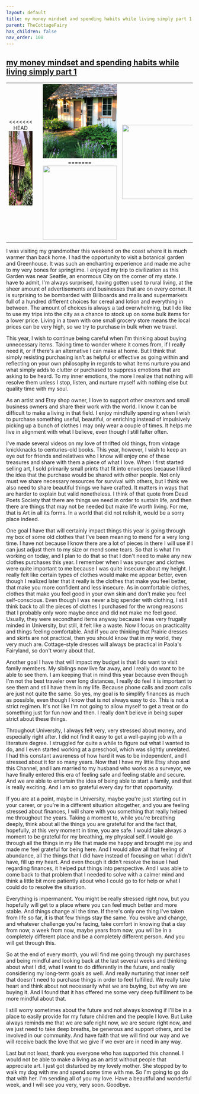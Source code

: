 ```yaml
---
layout: default
title: my money mindset and spending habits while living simply part 1
parent: TheCottageFairy
has_children: false
nav_order: 108
---
```


## [my money mindset and spending habits while living simply part 1](https://www.youtube.com/watch?v=4KdqikuuGf0)

<div>
<table align="center">
	<tr>
		<td align="center">
<<<<<<< HEAD
			<img src="../../assets/cottage_fairy_ai_generated_photos/my_money_mindset_and_spending_habits_while_living_simply_part_1-[4KdqikuuGf0]/generated_00.png" height="200" width="200"/>
		</td>
		<td align="center">
			<img src="../../assets/cottage_fairy_ai_generated_photos/my_money_mindset_and_spending_habits_while_living_simply_part_1-[4KdqikuuGf0]/generated_01.png" height="200" width="200"/>
		</td>
		<td align="center">
			<img src="../../assets/cottage_fairy_ai_generated_photos/my_money_mindset_and_spending_habits_while_living_simply_part_1-[4KdqikuuGf0]/generated_02.png" height="200" width="200"/>
=======
			<img src="../../posters/my_money_mindset_and_spending_habits_while_living_simply_part_1-[4KdqikuuGf0]/generated_00.png" height="200" width="200"/>
		</td>
		<td align="center">
			<img src="../../posters/my_money_mindset_and_spending_habits_while_living_simply_part_1-[4KdqikuuGf0]/generated_01.png" height="200" width="200"/>
		</td>
		<td align="center">
			<img src="../../posters/my_money_mindset_and_spending_habits_while_living_simply_part_1-[4KdqikuuGf0]/generated_02.png" height="200" width="200"/>
>>>>>>> ffe52613361410ad9d371a0f80e81de4dd24175f
		</td>
	</tr>
</table>
</div>

I was visiting my grandmother this weekend on the coast where it is much warmer than back home. I had the opportunity to visit a botanical garden and Greenhouse. It was such an enchanting experience and made me ache to my very bones for springtime. I enjoyed my trip to civilization as this Garden was near Seattle, an enormous City on the corner of my state. I have to admit, I'm always surprised, having gotten used to rural living, at the sheer amount of advertisements and businesses that are on every corner. It is surprising to be bombarded with Billboards and malls and supermarkets full of a hundred different choices for cereal and lotion and everything in between. The amount of choices is always a tad overwhelming, but I do like to use my trips into the city as a chance to stock up on some bulk items for a lower price. Living in a town with one small grocery store means the local prices can be very high, so we try to purchase in bulk when we travel.

This year, I wish to continue being careful when I'm thinking about buying unnecessary items. Taking time to wonder where it comes from, if I really need it, or if there's an alternative I can make at home. But I think that simply resisting purchasing isn't as helpful or effective as going within and reflecting on your own philosophy in regards to what items nurture you and what simply adds to clutter or purchased to suppress emotions that are asking to be heard. To my inner emotions, the more I realize that nothing will resolve them unless I stop, listen, and nurture myself with nothing else but quality time with my soul.

As an artist and Etsy shop owner, I love to support other creators and small business owners and share their work with the world. I know it can be difficult to make a living in that field. I enjoy mindfully spending when I wish to purchase something useful, beautiful, or enriching instead of impulsively picking up a bunch of clothes I may only wear a couple of times. It helps me live in alignment with what I believe, even though I still falter often.

I've made several videos on my love of thrifted old things, from vintage knickknacks to centuries-old books. This year, however, I wish to keep an eye out for friends and relatives who I know will enjoy one of these treasures and share with them a piece of what I love. When I first started selling art, I sold primarily small prints that fit into envelopes because I liked the idea that the purchase would be shared with other people. Not only must we share necessary resources for survival with others, but I think we also need to share beautiful things we have crafted. It matters in ways that are harder to explain but valid nonetheless. I think of that quote from Dead Poets Society that there are things we need in order to sustain life, and then there are things that may not be needed but make life worth living. For me, that is Art in all its forms. In a world that did not relish it, would be a sorry place indeed.

One goal I have that will certainly impact things this year is going through my box of some old clothes that I've been meaning to mend for a very long time. I have not because I know there are a lot of pieces in there I will use if I can just adjust them to my size or mend some tears. So that is what I'm working on today, and I plan to do that so that I don't need to make any new clothes purchases this year. I remember when I was younger and clothes were quite important to me because I was quite insecure about my height. I really felt like certain types of clothes would make me appear better, even though I realized later that it really is the clothes that make you feel better, that make you more confident and less insecure. As in comfortable clothes, clothes that make you feel good in your own skin and don't make you feel self-conscious. Even though I was never a big spender with clothing, I still think back to all the pieces of clothes I purchased for the wrong reasons that I probably only wore maybe once and did not make me feel good. Usually, they were secondhand items anyway because I was very frugally minded in University, but still, it felt like a waste. Now I focus on practicality and things feeling comfortable. And if you are thinking that Prairie dresses and skirts are not practical, then you should know that in my world, they very much are. Cottage-style dresses will always be practical in Paola's Fairyland, so don't worry about that.

Another goal I have that will impact my budget is that I do want to visit family members. My siblings now live far away, and I really do want to be able to see them. I am keeping that in mind this year because even though I'm not the best traveler over long distances, I really do feel it is important to see them and still have them in my life. Because phone calls and zoom calls are just not quite the same. So yes, my goal is to simplify finances as much as possible, even though I know that is not always easy to do. This is not a strict regimen. It's not like I'm not going to allow myself to get a treat or do something just for fun now and then. I really don't believe in being super strict about these things.

Throughout University, I always felt very, very stressed about money, and especially right after. I did not find it easy to get a well-paying job with a literature degree. I struggled for quite a while to figure out what I wanted to do, and I even started working at a preschool, which was slightly unrelated. I had this constant awareness of how hard it was to be independent, and I stressed about it for so many years. Now that I have my little Etsy shop and this Channel, and I am married to my husband who works as a surveyor, we have finally entered this era of feeling safe and feeling stable and secure. And we are able to entertain the idea of being able to start a family, and that is really exciting. And I am so grateful every day for that opportunity.

If you are at a point, maybe in University, maybe you're just starting out in your career, or you're in a different situation altogether, and you are feeling stressed about finances, I will share with you something that really helped me throughout the years. Taking a moment to, while you're breathing deeply, think about all the things you are grateful for and the fact that, hopefully, at this very moment in time, you are safe. I would take always a moment to be grateful for my breathing, my physical self. I would go through all the things in my life that made me happy and brought me joy and made me feel grateful for being here. And I would allow all that feeling of abundance, all the things that I did have instead of focusing on what I didn't have, fill up my heart. And even though it didn't resolve the issue I had regarding finances, it helped put things into perspective. And I was able to come back to that problem that I needed to solve with a calmer mind and think a little bit more patiently about who I could go to for help or what I could do to resolve the situation.

Everything is impermanent. You might be really stressed right now, but you hopefully will get to a place where you can feel much better and more stable. And things change all the time. If there's only one thing I've taken from life so far, it is that few things stay the same. You evolve and change, and whatever challenge you're facing, take comfort in knowing that a day from now, a week from now, maybe years from now, you will be in a completely different place and be a completely different person. And you will get through this.

So at the end of every month, you will find me going through my purchases and being mindful and looking back at the last several weeks and thinking about what I did, what I want to do differently in the future, and really considering my long-term goals as well. And really nurturing that inner self that doesn't need to purchase things in order to feel fulfilled. We really take heart and think about not necessarily what we are buying, but why we are buying it. And I found that it has offered me some very deep fulfillment to be more mindful about that.

I still worry sometimes about the future and not always knowing if I'll be in a place to easily provide for my future children and the people I love. But Luke always reminds me that we are safe right now, we are secure right now, and we just need to take deep breaths, be generous and support others, and be involved in our community. And have faith that we will find our way and we will receive back the love that we give if we ever are in need in any way.

Last but not least, thank you everyone who has supported this channel. I would not be able to make a living as an artist without people that appreciate art. I just got disturbed by my lovely mother. She stopped by to walk my dog with me and spend some time with me. So I'm going to go do that with her. I'm sending all of you my love. Have a beautiful and wonderful week, and I will see you very, very soon. Goodbye.